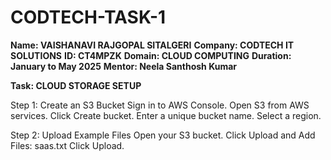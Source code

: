 # CODTECH-TASK-1

**Name: VAISHANAVI RAJGOPAL SITALGERI**
**Company: CODTECH IT SOLUTIONS**
**ID: CT4MPZK**
**Domain: CLOUD COMPUTING**
**Duration: January to May 2025**
**Mentor: Neela Santhosh Kumar**
 
**Task: CLOUD STORAGE SETUP**

Step 1: Create an S3 Bucket
Sign in to AWS Console.
Open S3 from AWS services.
Click Create bucket.
Enter a unique bucket name.
Select a region.

Step 2: Upload Example Files
Open your S3 bucket.
Click Upload and Add Files:
  saas.txt
Click Upload.

